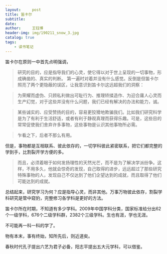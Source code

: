 ```yaml
--- 
layout:     post 
title: 笛卡尔
subtitle:  
date:       
author:     王钰博 
header-img: img/190211_snow_3.jpg
catalog: true
tags:
    - 读书笔记
--- 
```


笛卡尔在原则一中首先点明强调，

> 研究的目的，应是指导我们的心灵，使它得以对于世上呈现的一切事物，形成确凿的、真实的判断。
第一遍时对着并没有什么感觉。反倒是但笛卡尔照亮了两个更隐蔽的误区，让我意识到笛卡尔这远超我们的洞察：

> 为荣耀而虚伪、只顾私利做出可耻行为、推理矫揉造作、为迎合庸人心灵而生产幻觉，对于这些并没有什么问题，我们已经有解决的办法和能力，诚。

> 某些诚实的、应受赞扬的目的，容易更狡猾地欺骗我们。比如我们研究科学是为了有利于生活舒适，或者有利于静观真理而获得乐趣。可是，这些目的常常促使我们舍弃许多事物，这些事物是认识其他事物所必需。

> 乍看之下，后者不那么有用。

但是，事物都是互相联系、彼此依存的，一切学科彼此紧密联系，把它们都完整的学到手，比割裂开学方便的多。

> 而且，必须着眼于如何发扬理性的天然光芒，而不是为了解决学派纷争。这样，不用多久，他就会惊奇的发现，自己取得的进步，远远超过了那些研究特殊事物的人，发现自己不仅达到了他们企望达到的成就，而且取得了他们可能达到的成就。

总结起来，研究学习为何？应是指导心灵，而非其他。万事万物彼此依存，割裂学科研究是管中窥豹，完整修习各学科是更好的方法。

笛卡尔所在时期，不知道有多少学科。2009年中国学科分类，国家标准给分出62个一级学科，676个二级学科群，2382个三级学科。生也有涯，学也无涯。

不可能再一科一科的学了。

物有本末，事有终始，知所先后，则近道矣。

春秋时代孔子提出六艺为君子必备，阳志平提出五大元学科，可以借鉴。


